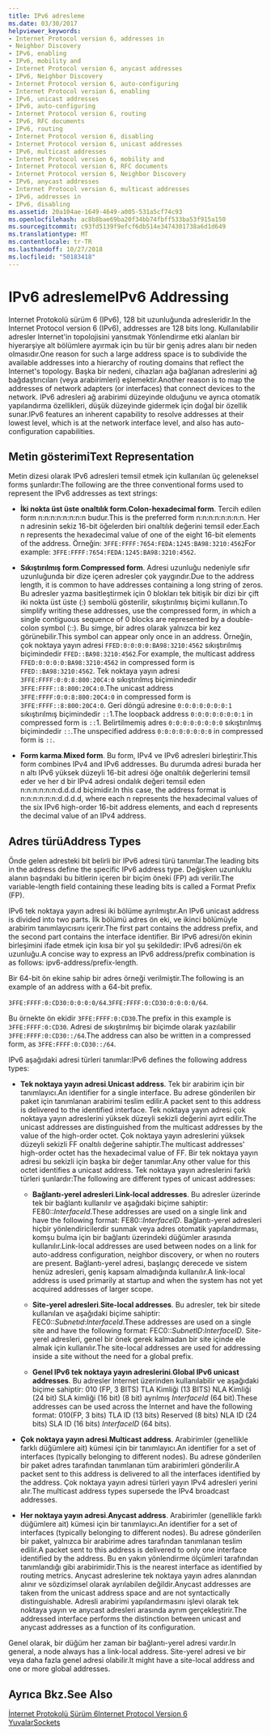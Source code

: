 ```yaml
---
title: IPv6 adresleme
ms.date: 03/30/2017
helpviewer_keywords:
- Internet Protocol version 6, addresses in
- Neighbor Discovery
- IPv6, enabling
- IPv6, mobility and
- Internet Protocol version 6, anycast addresses
- IPv6, Neighbor Discovery
- Internet Protocol version 6, auto-configuring
- Internet Protocol version 6, enabling
- IPv6, unicast addresses
- IPv6, auto-configuring
- Internet Protocol version 6, routing
- IPv6, RFC documents
- IPv6, routing
- Internet Protocol version 6, disabling
- Internet Protocol version 6, unicast addresses
- IPv6, multicast addresses
- Internet Protocol version 6, mobility and
- Internet Protocol version 6, RFC documents
- Internet Protocol version 6, Neighbor Discovery
- IPv6, anycast addresses
- Internet Protocol version 6, multicast addresses
- IPv6, addresses in
- IPv6, disabling
ms.assetid: 20a104ae-1649-4649-a005-531a5cf74c93
ms.openlocfilehash: ac8b8bae69ba20f34bb74fbff533ba53f915a150
ms.sourcegitcommit: c93fd5139f9efcf6db514e3474301738a6d1d649
ms.translationtype: MT
ms.contentlocale: tr-TR
ms.lasthandoff: 10/27/2018
ms.locfileid: "50183418"
---
```

# <a name="ipv6-addressing"></a><span data-ttu-id="d2235-102">IPv6 adresleme</span><span class="sxs-lookup"><span data-stu-id="d2235-102">IPv6 Addressing</span></span>
<span data-ttu-id="d2235-103">Internet Protokolü sürüm 6 (IPv6), 128 bit uzunluğunda adresleridir.</span><span class="sxs-lookup"><span data-stu-id="d2235-103">In the Internet Protocol version 6 (IPv6), addresses are 128 bits long.</span></span> <span data-ttu-id="d2235-104">Kullanılabilir adresler Internet'in topolojisini yansıtmak Yönlendirme etki alanları bir hiyerarşiye alt bölümlere ayırmak için bu tür bir geniş adres alanı bir neden olmasıdır.</span><span class="sxs-lookup"><span data-stu-id="d2235-104">One reason for such a large address space is to subdivide the available addresses into a hierarchy of routing domains that reflect the Internet's topology.</span></span> <span data-ttu-id="d2235-105">Başka bir nedeni, cihazları ağa bağlanan adreslerini ağ bağdaştırıcıları (veya arabirimleri) eşlemektir.</span><span class="sxs-lookup"><span data-stu-id="d2235-105">Another reason is to map the addresses of network adapters (or interfaces) that connect devices to the network.</span></span> <span data-ttu-id="d2235-106">IPv6 adresleri ağ arabirimi düzeyinde olduğunu ve ayrıca otomatik yapılandırma özellikleri, düşük düzeyinde gidermek için doğal bir özellik sunar.</span><span class="sxs-lookup"><span data-stu-id="d2235-106">IPv6 features an inherent capability to resolve addresses at their lowest level, which is at the network interface level, and also has auto-configuration capabilities.</span></span>  
  
## <a name="text-representation"></a><span data-ttu-id="d2235-107">Metin gösterimi</span><span class="sxs-lookup"><span data-stu-id="d2235-107">Text Representation</span></span>  
 <span data-ttu-id="d2235-108">Metin dizesi olarak IPv6 adresleri temsil etmek için kullanılan üç geleneksel forms şunlardır:</span><span class="sxs-lookup"><span data-stu-id="d2235-108">The following are the three conventional forms used to represent the IPv6 addresses as text strings:</span></span>  
  
-   <span data-ttu-id="d2235-109">**İki nokta üst üste onaltılık form**.</span><span class="sxs-lookup"><span data-stu-id="d2235-109">**Colon-hexadecimal form**.</span></span> <span data-ttu-id="d2235-110">Tercih edilen form n:n:n:n:n:n:n:n budur.</span><span class="sxs-lookup"><span data-stu-id="d2235-110">This is the preferred form n:n:n:n:n:n:n:n.</span></span> <span data-ttu-id="d2235-111">Her n adresinin sekiz 16-bit öğelerden biri onaltılık değerini temsil eder.</span><span class="sxs-lookup"><span data-stu-id="d2235-111">Each n represents the hexadecimal value of one of the eight 16-bit elements of the address.</span></span> <span data-ttu-id="d2235-112">Örneğin: `3FFE:FFFF:7654:FEDA:1245:BA98:3210:4562`</span><span class="sxs-lookup"><span data-stu-id="d2235-112">For example: `3FFE:FFFF:7654:FEDA:1245:BA98:3210:4562`.</span></span>  
  
-   <span data-ttu-id="d2235-113">**Sıkıştırılmış form**.</span><span class="sxs-lookup"><span data-stu-id="d2235-113">**Compressed form**.</span></span> <span data-ttu-id="d2235-114">Adresi uzunluğu nedeniyle sıfır uzunluğunda bir dize içeren adresler çok yaygındır.</span><span class="sxs-lookup"><span data-stu-id="d2235-114">Due to the address length, it is common to have addresses containing a long string of zeros.</span></span> <span data-ttu-id="d2235-115">Bu adresler yazma basitleştirmek için 0 blokları tek bitişik bir dizi bir çift iki nokta üst üste (:) sembolü gösterilir, sıkıştırılmış biçimi kullanın.</span><span class="sxs-lookup"><span data-stu-id="d2235-115">To simplify writing these addresses, use the compressed form, in which a single contiguous sequence of 0 blocks are represented by a double-colon symbol (::).</span></span> <span data-ttu-id="d2235-116">Bu simge, bir adres olarak yalnızca bir kez görünebilir.</span><span class="sxs-lookup"><span data-stu-id="d2235-116">This symbol can appear only once in an address.</span></span> <span data-ttu-id="d2235-117">Örneğin, çok noktaya yayın adresi `FFED:0:0:0:0:BA98:3210:4562` sıkıştırılmış biçimindedir `FFED::BA98:3210:4562`.</span><span class="sxs-lookup"><span data-stu-id="d2235-117">For example, the multicast address `FFED:0:0:0:0:BA98:3210:4562` in compressed form is `FFED::BA98:3210:4562`.</span></span> <span data-ttu-id="d2235-118">Tek noktaya yayın adresi `3FFE:FFFF:0:0:8:800:20C4:0` sıkıştırılmış biçimindedir `3FFE:FFFF::8:800:20C4:0`.</span><span class="sxs-lookup"><span data-stu-id="d2235-118">The unicast address `3FFE:FFFF:0:0:8:800:20C4:0` in compressed form is `3FFE:FFFF::8:800:20C4:0`.</span></span> <span data-ttu-id="d2235-119">Geri döngü adresine `0:0:0:0:0:0:0:1` sıkıştırılmış biçimindedir `::`1.</span><span class="sxs-lookup"><span data-stu-id="d2235-119">The loopback address `0:0:0:0:0:0:0:1` in compressed form is `::`1.</span></span> <span data-ttu-id="d2235-120">Belirtilmemiş adres `0:0:0:0:0:0:0:0` sıkıştırılmış biçimindedir `::`.</span><span class="sxs-lookup"><span data-stu-id="d2235-120">The unspecified address `0:0:0:0:0:0:0:0` in compressed form is `::`.</span></span>  
  
-   <span data-ttu-id="d2235-121">**Form karma**.</span><span class="sxs-lookup"><span data-stu-id="d2235-121">**Mixed form**.</span></span> <span data-ttu-id="d2235-122">Bu form, IPv4 ve IPv6 adresleri birleştirir.</span><span class="sxs-lookup"><span data-stu-id="d2235-122">This form combines IPv4 and IPv6 addresses.</span></span> <span data-ttu-id="d2235-123">Bu durumda adresi burada her n altı IPv6 yüksek düzeyli 16-bit adresi öğe onaltılık değerlerini temsil eder ve her d bir IPv4 adresi ondalık değeri temsil eden n:n:n:n:n:n:d.d.d.d biçimidir.</span><span class="sxs-lookup"><span data-stu-id="d2235-123">In this case, the address format is n:n:n:n:n:n:d.d.d.d, where each n represents the hexadecimal values of the six IPv6 high-order 16-bit address elements, and each d represents the decimal value of an IPv4 address.</span></span>  
  
## <a name="address-types"></a><span data-ttu-id="d2235-124">Adres türü</span><span class="sxs-lookup"><span data-stu-id="d2235-124">Address Types</span></span>  
 <span data-ttu-id="d2235-125">Önde gelen adresteki bit belirli bir IPv6 adresi türü tanımlar.</span><span class="sxs-lookup"><span data-stu-id="d2235-125">The leading bits in the address define the specific IPv6 address type.</span></span> <span data-ttu-id="d2235-126">Değişken uzunluklu alanın başındaki bu bitlerin içeren bir biçim öneki (FP) adı verilir.</span><span class="sxs-lookup"><span data-stu-id="d2235-126">The variable-length field containing these leading bits is called a Format Prefix (FP).</span></span>  
  
 <span data-ttu-id="d2235-127">IPv6 tek noktaya yayın adresi iki bölüme ayrılmıştır.</span><span class="sxs-lookup"><span data-stu-id="d2235-127">An IPv6 unicast address is divided into two parts.</span></span> <span data-ttu-id="d2235-128">İlk bölümü adres ön eki, ve ikinci bölümüyle arabirim tanımlayıcısını içerir.</span><span class="sxs-lookup"><span data-stu-id="d2235-128">The first part contains the address prefix, and the second part contains the interface identifier.</span></span> <span data-ttu-id="d2235-129">Bir IPv6 adresi/ön ekinin birleşimini ifade etmek için kısa bir yol şu şekildedir: IPv6 adresi/ön ek uzunluğu.</span><span class="sxs-lookup"><span data-stu-id="d2235-129">A concise way to express an IPv6 address/prefix combination is as follows: ipv6-address/prefix-length.</span></span>  
  
 <span data-ttu-id="d2235-130">Bir 64-bit ön ekine sahip bir adres örneği verilmiştir.</span><span class="sxs-lookup"><span data-stu-id="d2235-130">The following is an example of an address with a 64-bit prefix.</span></span>  
  
 <span data-ttu-id="d2235-131">`3FFE:FFFF:0:CD30:0:0:0:0/64`.</span><span class="sxs-lookup"><span data-stu-id="d2235-131">`3FFE:FFFF:0:CD30:0:0:0:0/64`.</span></span>  
  
 <span data-ttu-id="d2235-132">Bu örnekte ön ekidir `3FFE:FFFF:0:CD30`.</span><span class="sxs-lookup"><span data-stu-id="d2235-132">The prefix in this example is `3FFE:FFFF:0:CD30`.</span></span> <span data-ttu-id="d2235-133">Adresi de sıkıştırılmış bir biçimde olarak yazılabilir `3FFE:FFFF:0:CD30::/64`.</span><span class="sxs-lookup"><span data-stu-id="d2235-133">The address can also be written in a compressed form, as `3FFE:FFFF:0:CD30::/64`.</span></span>  
  
 <span data-ttu-id="d2235-134">IPv6 aşağıdaki adresi türleri tanımlar:</span><span class="sxs-lookup"><span data-stu-id="d2235-134">IPv6 defines the following address types:</span></span>  
  
-   <span data-ttu-id="d2235-135">**Tek noktaya yayın adresi**.</span><span class="sxs-lookup"><span data-stu-id="d2235-135">**Unicast address**.</span></span> <span data-ttu-id="d2235-136">Tek bir arabirim için bir tanımlayıcı.</span><span class="sxs-lookup"><span data-stu-id="d2235-136">An identifier for a single interface.</span></span> <span data-ttu-id="d2235-137">Bu adrese gönderilen bir paket için tanımlanan arabirimi teslim edilir.</span><span class="sxs-lookup"><span data-stu-id="d2235-137">A packet sent to this address is delivered to the identified interface.</span></span> <span data-ttu-id="d2235-138">Tek noktaya yayın adresi çok noktaya yayın adreslerini yüksek düzeyli sekizli değerini ayırt edilir.</span><span class="sxs-lookup"><span data-stu-id="d2235-138">The unicast addresses are distinguished from the multicast addresses by the value of the high-order octet.</span></span> <span data-ttu-id="d2235-139">Çok noktaya yayın adreslerini yüksek düzeyli sekizli FF onaltılı değerine sahiptir.</span><span class="sxs-lookup"><span data-stu-id="d2235-139">The multicast addresses' high-order octet has the hexadecimal value of FF.</span></span> <span data-ttu-id="d2235-140">Bir tek noktaya yayın adresi bu sekizli için başka bir değer tanımlar.</span><span class="sxs-lookup"><span data-stu-id="d2235-140">Any other value for this octet identifies a unicast address.</span></span> <span data-ttu-id="d2235-141">Tek noktaya yayın adreslerini farklı türleri şunlardır:</span><span class="sxs-lookup"><span data-stu-id="d2235-141">The following are different types of unicast addresses:</span></span>  
  
    -   <span data-ttu-id="d2235-142">**Bağlantı-yerel adresleri**.</span><span class="sxs-lookup"><span data-stu-id="d2235-142">**Link-local addresses**.</span></span> <span data-ttu-id="d2235-143">Bu adresler üzerinde tek bir bağlantı kullanılır ve aşağıdaki biçime sahiptir: FE80::*InterfaceId*.</span><span class="sxs-lookup"><span data-stu-id="d2235-143">These addresses are used on a single link and have the following format: FE80::*InterfaceID*.</span></span> <span data-ttu-id="d2235-144">Bağlantı-yerel adresleri hiçbir yönlendiricilerdir sunmak veya adres otomatik yapılandırması, komşu bulma için bir bağlantı üzerindeki düğümler arasında kullanılır.</span><span class="sxs-lookup"><span data-stu-id="d2235-144">Link-local addresses are used between nodes on a link for auto-address configuration, neighbor discovery, or when no routers are present.</span></span> <span data-ttu-id="d2235-145">Bağlantı-yerel adresi, başlangıç derecede ve sistem henüz adresleri, geniş kapsam almadığında kullanılır.</span><span class="sxs-lookup"><span data-stu-id="d2235-145">A link-local address is used primarily at startup and when the system has not yet acquired addresses of larger scope.</span></span>  
  
    -   <span data-ttu-id="d2235-146">**Site-yerel adresleri**.</span><span class="sxs-lookup"><span data-stu-id="d2235-146">**Site-local addresses**.</span></span> <span data-ttu-id="d2235-147">Bu adresler, tek bir sitede kullanılan ve aşağıdaki biçime sahiptir: FEC0::*Subnetıd*:*InterfaceId*.</span><span class="sxs-lookup"><span data-stu-id="d2235-147">These addresses are used on a single site and have the following format: FEC0::*SubnetID*:*InterfaceID*.</span></span> <span data-ttu-id="d2235-148">Site-yerel adresleri, genel bir önek gerek kalmadan bir site içinde ele almak için kullanılır.</span><span class="sxs-lookup"><span data-stu-id="d2235-148">The site-local addresses are used for addressing inside a site without the need for a global prefix.</span></span>  
  
    -   <span data-ttu-id="d2235-149">**Genel IPv6 tek noktaya yayın adreslerini**.</span><span class="sxs-lookup"><span data-stu-id="d2235-149">**Global IPv6 unicast addresses**.</span></span> <span data-ttu-id="d2235-150">Bu adresler Internet üzerinden kullanılabilir ve aşağıdaki biçime sahiptir: 010 (FP, 3 BITS) TLA Kimliği (13 BITS) NLA Kimliği (24 bit) SLA kimliği (16 bit) (8 bit) ayrılmış *InterfaceId* (64 bit).</span><span class="sxs-lookup"><span data-stu-id="d2235-150">These addresses can be used across the Internet and have the following format: 010(FP, 3 bits) TLA ID (13 bits) Reserved (8 bits) NLA ID (24 bits) SLA ID (16 bits) *InterfaceID* (64 bits).</span></span>  
  
-   <span data-ttu-id="d2235-151">**Çok noktaya yayın adresi**.</span><span class="sxs-lookup"><span data-stu-id="d2235-151">**Multicast address**.</span></span> <span data-ttu-id="d2235-152">Arabirimler (genellikle farklı düğümlere ait) kümesi için bir tanımlayıcı.</span><span class="sxs-lookup"><span data-stu-id="d2235-152">An identifier for a set of interfaces (typically belonging to different nodes).</span></span> <span data-ttu-id="d2235-153">Bu adrese gönderilen bir paket adres tarafından tanımlanan tüm arabirimleri gönderilir.</span><span class="sxs-lookup"><span data-stu-id="d2235-153">A packet sent to this address is delivered to all the interfaces identified by the address.</span></span> <span data-ttu-id="d2235-154">Çok noktaya yayın adresi türleri yayın IPv4 adresleri yerini alır.</span><span class="sxs-lookup"><span data-stu-id="d2235-154">The multicast address types supersede the IPv4 broadcast addresses.</span></span>  
  
-   <span data-ttu-id="d2235-155">**Her noktaya yayın adresi**.</span><span class="sxs-lookup"><span data-stu-id="d2235-155">**Anycast address**.</span></span> <span data-ttu-id="d2235-156">Arabirimler (genellikle farklı düğümlere ait) kümesi için bir tanımlayıcı.</span><span class="sxs-lookup"><span data-stu-id="d2235-156">An identifier for a set of interfaces (typically belonging to different nodes).</span></span> <span data-ttu-id="d2235-157">Bu adrese gönderilen bir paket, yalnızca bir arabirime adres tarafından tanımlanan teslim edilir.</span><span class="sxs-lookup"><span data-stu-id="d2235-157">A packet sent to this address is delivered to only one interface identified by the address.</span></span> <span data-ttu-id="d2235-158">Bu en yakın yönlendirme ölçümleri tarafından tanımlandığı gibi arabirimidir.</span><span class="sxs-lookup"><span data-stu-id="d2235-158">This is the nearest interface as identified by routing metrics.</span></span> <span data-ttu-id="d2235-159">Anycast adreslerine tek noktaya yayın adres alanından alınır ve sözdizimsel olarak ayrılabilen değildir.</span><span class="sxs-lookup"><span data-stu-id="d2235-159">Anycast addresses are taken from the unicast address space and are not syntactically distinguishable.</span></span> <span data-ttu-id="d2235-160">Adresli arabirimi yapılandırmasını işlevi olarak tek noktaya yayın ve anycast adresleri arasında ayrım gerçekleştirir.</span><span class="sxs-lookup"><span data-stu-id="d2235-160">The addressed interface performs the distinction between unicast and anycast addresses as a function of its configuration.</span></span>  
  
 <span data-ttu-id="d2235-161">Genel olarak, bir düğüm her zaman bir bağlantı-yerel adresi vardır.</span><span class="sxs-lookup"><span data-stu-id="d2235-161">In general, a node always has a link-local address.</span></span> <span data-ttu-id="d2235-162">Site-yerel adresi ve bir veya daha fazla genel adresi olabilir.</span><span class="sxs-lookup"><span data-stu-id="d2235-162">It might have a site-local address and one or more global addresses.</span></span>  
  
## <a name="see-also"></a><span data-ttu-id="d2235-163">Ayrıca Bkz.</span><span class="sxs-lookup"><span data-stu-id="d2235-163">See Also</span></span>  
 [<span data-ttu-id="d2235-164">İnternet Protokolü Sürüm 6</span><span class="sxs-lookup"><span data-stu-id="d2235-164">Internet Protocol Version 6</span></span>](../../../docs/framework/network-programming/internet-protocol-version-6.md)  
 [<span data-ttu-id="d2235-165">Yuvalar</span><span class="sxs-lookup"><span data-stu-id="d2235-165">Sockets</span></span>](../../../docs/framework/network-programming/sockets.md)

